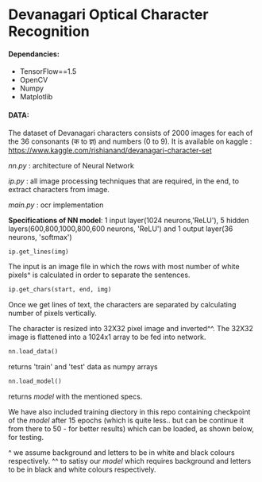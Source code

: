 # Devanagari Optical Character Recognition
#### Dependancies:
* TensorFlow==1.5
* OpenCV
* Numpy
* Matplotlib

#### DATA:
The dataset of Devanagari characters consists of 2000 images for each of the 36 consonants (क  to ज्ञ) and numbers (0 to 9). It is available on kaggle : https://www.kaggle.com/rishianand/devanagari-character-set


_nn.py_ : architecture of Neural Network

_ip.py_ : all image processing techniques that are required, in the end, to extract characters from image.

_main.py_ : ocr implementation

**Specifications of NN model**: 1 input layer(1024 neurons,'ReLU'), 5 hidden layers(600,800,1000,800,600 neurons, 'ReLU') and 1 output layer(36 neurons, 'softmax')

```python
ip.get_lines(img)
```

The input is an image file in which the rows with most number of white pixels^ is calculated in order to separate the sentences.

```python
ip.get_chars(start, end, img)
```

Once we get lines of text, the characters are separated by calculating number of pixels vertically.

The character is resized into 32X32 pixel image and inverted^^. The 32X32 image is flattened into a 1024x1 array to be fed into network.

```python
nn.load_data() 
```

returns 'train' and 'test' data as numpy arrays

```python
nn.load_model()
```

returns _model_ with the mentioned specs.

We have also included training diectory in this repo containing checkpoint of the _model_ after 15 epochs (which is quite less.. but can be continue it from there to 50 - for better results) which can be loaded, as shown below, for testing.

^ we assume background and letters to be in white and black colours respectively.
^^ to satisy our _model_ which requires background and letters to be in black and white colours respectively.

